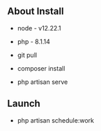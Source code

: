 ## About Install
- node - v12.22.1
- php - 8.1.14 

- git pull
- composer install
- php artisan serve

## Launch 
- php artisan schedule:work